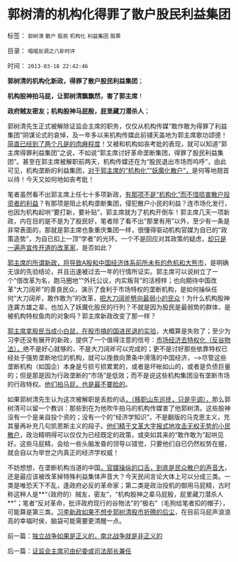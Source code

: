 # 郭树清的机构化得罪了散户股民利益集团

标签： `郭树清` `散户` `股民` `机构化` `利益集团` `股票` 

目录： `唱唱反调之八卦时评`

时间： `2013-03-18 22:42:46`

**郭树清的机构化新政，得罪了散户股民利益集团**；

**机构股神拍马屁，让郭树清飘飘然，害了郭主席**！

**政府贼友密友；机构股神马屁殷，屁里藏刀潜杀人**；

郭树清先生正式被解除证监会主席的职务，仅仅从机构传媒“敢作敢为得罪了利益集团”阴谋论式的哀悼，及一年多以来机构传媒此前铺天盖地为郭主席歌功颂德！[简直已经到了两个凡是的肉麻程度](../../../2012/5/14/元首原则的两个凡是和拨乱反正.md)！又被和机构如丧考妣的表现，就可以知道“郭主席得罪利益集团”之说，不如说“郭主席讨好革命垄断集团，得罪了股民利益集团”。甚至在郭主席被解职前两天，机构传媒还在为“股民退出市场而呜呼”，由此可见，机构垄断的利益集团，[对于郭主席的“机构化”“妖魔化散户”，](../../../2012/1/10/机构型股神的“谷物法”，政治型股神和孔庆东老师.md)是何等地翘首以待！今天又如何地如丧考妣！

笔者虽然看不出郭主席上任七十多项新政，[有那项不是“机构化”而不惜损害散户投资者的利益](../../../2012/12/20/股票市场的消费者是谁？机构化为何恶毒？.md)？有那项是阻止机构垄断集团，侵犯散户小民的利益？连市场化发行，也因为机构起哄“要打新，要补贴”，郭主席就为了机构开倒车！郭主席几天一项新政，内在目的是不是为了股民好，笔者除了看不出“那里有用”以外，至少有一条是非常表面的，那就是郭主席也象重庆集团一样，很懂得驱动机构官媒为自已的“政策造势”，为自已扣上一顶“学者”的光环。一个不是回应对其政策的疑虑，[却只是一遍声宣传开道的改革家](../../../2012/5/12/希特勒的第一桶粉丝；洗脑、宣传和宗教的兼并模式.md)，是否如此？

[郭主席的所谓新政，将导致A股和中国经济体系前所未有的危机和大熊市](../../../2012/4/24/强盗逻辑正在制造空前的金融危机和经济危机.md)，是明确无误的先验结论，并且迅速被过去一年的行情所证实。郭主席可以说树立了一个“借改革为名，跑马圈地”“外托公议，内实叛背”的活榜样；也向期待中国改革“大刀阔斧”的善良民众，演示了食利于市场特权的垄断机构，是如何操纵任何“大刀阔斧，敢作敢为”的改革，[把大刀阔斧劈向最弱小的民众](../../../2013/1/14/习惯计划经济的专家，忍受不了股民有钱赚.md)！为什么机构股神连龚方雄之辈，也加入了妖魔化股民的行列？不就是因为股民是最弱势的群体，是被机构特权鱼肉的对象吗？郭主席新政改变了那一样？

[郭主席拿股民当成小白鼠，在股市搞的国进民退的实验](../../../2012/12/17/“机构化”是所有政策的灵魂，“散户化”居然能够成为指责的理由.md)，大概算是失败了；至少为习李还没有展开的新政，提供了一个值得注意的信号：[市场经济去特权化（反谷物法），](../../../2012/1/19/建构社会是大忌讳；“反谷物法”不是革命.md)绝不是好心就够的，不是大刀阔斧可以完成的；更不是讨好那些依靠特权已经处于强势垄断地位的机构，就可以挽救向萧条中滑落的中国经济，——>尽管这些垄断机构（如国企）本身是亏损亏损累累的，或者是坏帐如山的，或者是负债巨量的；但是那是因为行政垄断的“市场”是低效；而不是说这些机构集团没有垄断市场的行政特权。[他们拍马屁，也是最不要脸的](../../../2011/6/29/忠告五毛型股民不要拉皮条.md)。

如果郭树清先生认为这次被解职是丢脸的话[，（移职山东巡抚，只是平调），](../../../2013/3/16/“敢作敢为”是郭树清先生任内最根本的缺点.md)那么郭树清可以留一个教训：那些到在为他吹牛拍马的机构传媒害了他郭树清。这些股神没有一个是亲自投个资的；没有一个的“经济学知识”，不是翻版的马克思主义，充其量再补充几句凯恩斯主义的段子。[他们精于文革大字报式地攻击无权无势的小民散户](../../../2011/6/20/管理层应反思为“A股机构化”而妖魔化散户.md)，政治精明得可以仅仅为已经既定的政策，或突如其来的“敢作敢为”起哄见好。这些马屁精，会给一些头脑发昏的领导以错觉，只要他们自已仍然权势在握，就会自以为举世之内真正的经济学权威！

不妨想想，在垄断机构当道的中国[，官媒操纵的口舌，到底是民众散户的声音大](../../../2012/11/28/“机构化”难道是让基金代替政府，向中国人分红？.md)，还是最应该被改革掉特殊利益集体声音大？今天民间言论大体上可以分成三类。一类是唯恐天下不乱，逢政府必反的革命家；第二类是政治投机的御用马屁精，古时称这种人是**“（政府的）贼友，密友”，“机构股神之辈马屁殷，屁里藏刀潜杀人**”；笔者“反对革命，批评政府现行的谷物法”的“极右”（毛狗给笔者扣的帽子），可能算是第三类。[习李新政如果不想步郭树清股市折腾的后尘](../../../2012/10/17/除了暴露特殊利益集团，改革初期什么也改变不了.md)，在目前马屁声浪浪高的幸福时侯，脑袋可能需要更清醒一点。



前一篇：[独立战争如果是正义的，南北战争就是非正义的](../../../2013/3/18/独立战争如果是正义的，南北战争就是非正义的.md)

后一篇：[证监会主席可由纪委或司法部长兼任](../../../2013/3/18/证监会主席可由纪委或司法部长兼任.md)